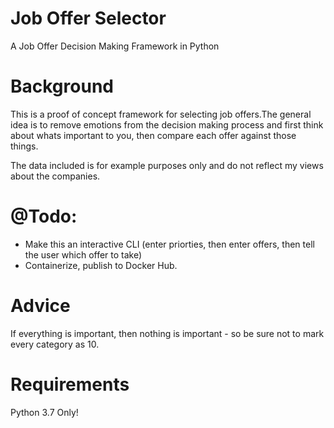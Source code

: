 # Job Offer Selector
A Job Offer Decision Making Framework in Python

# Background
This is a proof of concept framework for selecting job offers.The general idea is to remove 
emotions from the decision making process and first think about whats important to you, then
compare each offer against those things.

The data included is for example purposes only and do not reflect my views about the companies.

# @Todo:
- Make this an interactive CLI (enter priorties, then enter offers, then tell the user which offer to take)
- Containerize, publish to Docker Hub.

# Advice
If everything is important, then nothing is important - so be sure not to mark every category as 10.

# Requirements
Python 3.7 Only!
